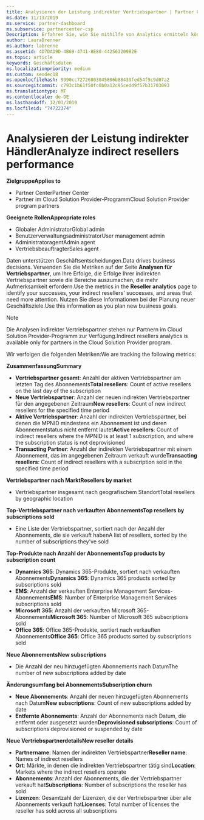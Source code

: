 ```yaml
---
title: Analysieren der Leistung indirekter Vertriebspartner | Partner Center
ms.date: 11/13/2019
ms.service: partner-dashboard
ms.subservice: partnercenter-csp
Description: Erfahren Sie, wie Sie mithilfe von Analytics ermitteln können, wie ihre indirekten Vertriebspartner sind, und zwar sowohl für ihre Erfolge als auch für Bereiche, die möglicherweise mehr Aufmerksamkeit erfordern
author: LauraBrenner
ms.author: labrenne
ms.assetid: 4D7DAD9D-4B69-4741-8E80-44256320982E
ms.topic: article
keywords: Geschäftsdaten
ms.localizationpriority: medium
ms.custom: seodec18
ms.openlocfilehash: 9990cc72726803045806b88439fed54f9c9d07a2
ms.sourcegitcommit: c793c1b61f50fc0b0a12c95cedd9f57b31703093
ms.translationtype: MT
ms.contentlocale: de-DE
ms.lasthandoff: 12/03/2019
ms.locfileid: "74722374"
---
```

# <a name="analyze-indirect-resellers-performance"></a><span data-ttu-id="b547f-104">Analysieren der Leistung indirekter Händler</span><span class="sxs-lookup"><span data-stu-id="b547f-104">Analyze indirect resellers performance</span></span> 

<span data-ttu-id="b547f-105">**Zielgruppe**</span><span class="sxs-lookup"><span data-stu-id="b547f-105">**Applies to**</span></span>

- <span data-ttu-id="b547f-106">Partner Center</span><span class="sxs-lookup"><span data-stu-id="b547f-106">Partner Center</span></span>
- <span data-ttu-id="b547f-107">Partner im Cloud Solution Provider-Programm</span><span class="sxs-lookup"><span data-stu-id="b547f-107">Cloud Solution Provider program partners</span></span>

<span data-ttu-id="b547f-108">**Geeignete Rollen**</span><span class="sxs-lookup"><span data-stu-id="b547f-108">**Appropriate roles**</span></span>

- <span data-ttu-id="b547f-109">Globaler Administrator</span><span class="sxs-lookup"><span data-stu-id="b547f-109">Global admin</span></span>
- <span data-ttu-id="b547f-110">Benutzerverwaltungsadministrator</span><span class="sxs-lookup"><span data-stu-id="b547f-110">User management admin</span></span>
- <span data-ttu-id="b547f-111">Administratoragent</span><span class="sxs-lookup"><span data-stu-id="b547f-111">Admin agent</span></span>
- <span data-ttu-id="b547f-112">Vertriebsbeauftragter</span><span class="sxs-lookup"><span data-stu-id="b547f-112">Sales agent</span></span>

<span data-ttu-id="b547f-113">Daten unterstützen Geschäftsentscheidungen.</span><span class="sxs-lookup"><span data-stu-id="b547f-113">Data drives business decisions.</span></span> <span data-ttu-id="b547f-114">Verwenden Sie die Metriken auf der Seite **Analysen für Vertriebspartner**, um Ihre Erfolge, die Erfolge Ihrer indirekten Vertriebspartner sowie die Bereiche auszumachen, die mehr Aufmerksamkeit erfordern.</span><span class="sxs-lookup"><span data-stu-id="b547f-114">Use the metrics in the **Reseller analytics** page to identify your successes, your indirect resellers' successes, and areas that need more attention.</span></span> <span data-ttu-id="b547f-115">Nutzen Sie diese Informationen bei der Planung neuer Geschäftsziele.</span><span class="sxs-lookup"><span data-stu-id="b547f-115">Use this information as you plan new business goals.</span></span>

> [!NOTE]
> <span data-ttu-id="b547f-116">Die Analysen indirekter Vertriebspartner stehen nur Partnern im Cloud Solution Provider-Programm zur Verfügung.</span><span class="sxs-lookup"><span data-stu-id="b547f-116">Indirect resellers analytics is available only for partners in the Cloud Solution Provider program.</span></span>

<span data-ttu-id="b547f-117">Wir verfolgen die folgenden Metriken:</span><span class="sxs-lookup"><span data-stu-id="b547f-117">We are tracking the following metrics:</span></span>

<span data-ttu-id="b547f-118">**Zusammenfassung**</span><span class="sxs-lookup"><span data-stu-id="b547f-118">**Summary**</span></span>  
 - <span data-ttu-id="b547f-119">**Vertriebspartner gesamt**: Anzahl der aktiven Vertriebspartner am letzten Tag des Abonnements</span><span class="sxs-lookup"><span data-stu-id="b547f-119">**Total resellers**: Count of active resellers on the last day of the subscription</span></span>  
 - <span data-ttu-id="b547f-120">**Neue Vertriebspartner**: Anzahl der neuen indirekten Vertriebspartner für den angegebenen Zeitraum</span><span class="sxs-lookup"><span data-stu-id="b547f-120">**New resellers**: Count of new indirect resellers for the specified time period</span></span>  
 - <span data-ttu-id="b547f-121">**Aktive Vertriebspartner**: Anzahl der indirekten Vertriebspartner, bei denen die MPNID mindestens ein Abonnement ist und deren Abonnementstatus nicht entfernt lautet</span><span class="sxs-lookup"><span data-stu-id="b547f-121">**Active resellers**: Count of indirect resellers where the MPNID is at least 1 subscription, and where the subscription status is not deprovisioned</span></span>  
 - <span data-ttu-id="b547f-122">**Transacting Partner**: Anzahl der indirekten Vertriebspartner mit einem Abonnement, das im angegebenen Zeitraum verkauft wurde</span><span class="sxs-lookup"><span data-stu-id="b547f-122">**Transacting resellers**: Count of indirect resellers with a subscription sold in the specified time period</span></span>  

<span data-ttu-id="b547f-123">**Vertriebspartner nach Markt**</span><span class="sxs-lookup"><span data-stu-id="b547f-123">**Resellers by market**</span></span>  
 - <span data-ttu-id="b547f-124">Vertriebspartner insgesamt nach geografischem Standort</span><span class="sxs-lookup"><span data-stu-id="b547f-124">Total resellers by geographic location</span></span>  

<span data-ttu-id="b547f-125">**Top-Vertriebspartner nach verkauften Abonnements**</span><span class="sxs-lookup"><span data-stu-id="b547f-125">**Top resellers by subscriptions sold**</span></span>
 - <span data-ttu-id="b547f-126">Eine Liste der Vertriebspartner, sortiert nach der Anzahl der Abonnements, die sie verkauft haben</span><span class="sxs-lookup"><span data-stu-id="b547f-126">A list of resellers, sorted by the number of subscriptions they've sold</span></span>  

<span data-ttu-id="b547f-127">**Top-Produkte nach Anzahl der Abonnements**</span><span class="sxs-lookup"><span data-stu-id="b547f-127">**Top products by subscription count**</span></span>  
 - <span data-ttu-id="b547f-128">**Dynamics 365**: Dynamics 365-Produkte, sortiert nach verkauften Abonnements</span><span class="sxs-lookup"><span data-stu-id="b547f-128">**Dynamics 365**: Dynamics 365 products sorted by subscriptions sold</span></span>  
 - <span data-ttu-id="b547f-129">**EMS**: Anzahl der verkauften Enterprise Management Services-Abonnements</span><span class="sxs-lookup"><span data-stu-id="b547f-129">**EMS**: Number of Enterprise Management Services subscriptions sold</span></span>  
 - <span data-ttu-id="b547f-130">**Microsoft 365**: Anzahl der verkauften Microsoft 365-Abonnements</span><span class="sxs-lookup"><span data-stu-id="b547f-130">**Microsoft 365**: Number of Microsoft 365 subscriptions sold</span></span>  
 - <span data-ttu-id="b547f-131">**Office 365**: Office 365-Produkte, sortiert nach verkauften Abonnements</span><span class="sxs-lookup"><span data-stu-id="b547f-131">**Office 365**: Office 365 products sorted by subscriptions sold</span></span>  

<span data-ttu-id="b547f-132">**Neue Abonnements**</span><span class="sxs-lookup"><span data-stu-id="b547f-132">**New subscriptions**</span></span>  
 - <span data-ttu-id="b547f-133">Die Anzahl der neu hinzugefügten Abonnements nach Datum</span><span class="sxs-lookup"><span data-stu-id="b547f-133">The number of new subscriptions added by date</span></span>  

<span data-ttu-id="b547f-134">**Änderungsumfang bei Abonnements**</span><span class="sxs-lookup"><span data-stu-id="b547f-134">**Subscription churn**</span></span>  
 - <span data-ttu-id="b547f-135">**Neue Abonnements**: Anzahl der neuen hinzugefügten Abonnements nach Datum</span><span class="sxs-lookup"><span data-stu-id="b547f-135">**New subscriptions**: Count of new subscriptions added by date</span></span>  
 - <span data-ttu-id="b547f-136">**Entfernte Abonnements**: Anzahl der Abonnements nach Datum, die entfernt oder ausgesetzt wurden</span><span class="sxs-lookup"><span data-stu-id="b547f-136">**Deprovisioned subscriptions**: Count of subscriptions deprovisioned or suspended by date</span></span>  

<span data-ttu-id="b547f-137">**Neue Vertriebspartnerdetails**</span><span class="sxs-lookup"><span data-stu-id="b547f-137">**New reseller details**</span></span>  
 - <span data-ttu-id="b547f-138">**Partnername**: Namen der indirekten Vertriebspartner</span><span class="sxs-lookup"><span data-stu-id="b547f-138">**Reseller name**: Names of indirect resellers</span></span>  
 - <span data-ttu-id="b547f-139">**Ort**: Märkte, in denen die indirekten Vertriebspartner tätig sind</span><span class="sxs-lookup"><span data-stu-id="b547f-139">**Location**: Markets where the indirect resellers operate</span></span>  
 - <span data-ttu-id="b547f-140">**Abonnements**: Anzahl der Abonnements, die der Vertriebspartner verkauft hat</span><span class="sxs-lookup"><span data-stu-id="b547f-140">**Subscriptions**: Number of subscriptions the reseller has sold</span></span>  
 - <span data-ttu-id="b547f-141">**Lizenzen**: Gesamtzahl der Lizenzen, die der Vertriebspartner über alle Abonnements verkauft hat</span><span class="sxs-lookup"><span data-stu-id="b547f-141">**Licenses**: Total number of licenses the reseller has sold across all subscriptions</span></span>  
  
  